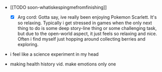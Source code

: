   * [[TODO soon-whatiskespingmefromfinishing]]
    * [x] Arg cord: Gotta say, ive really been enjoying Pokemon Scarlett. It's so relaxing. Typically i get stressed in games when the only next thing to do is some deep story-line thing or some challenging task, but due to the open-world aspect, it just feels so relaxing and nice. Often i find myself just hopping around collecting berries and exploring. 
  * i feel like a science experiment in my head

  * making health history vid. make emotions only one